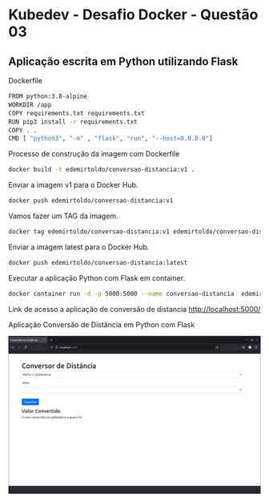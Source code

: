 # Kubedev - Desafio Docker - Questão 03

## Aplicação escrita em Python utilizando Flask

Dockerfile
```bash
FROM python:3.8-alpine
WORKDIR /app
COPY requirements.txt requirements.txt
RUN pip3 install -r requirements.txt
COPY . .
CMD [ "python3", "-m" , "flask", "run", "--host=0.0.0.0"]
```

Processo de construção da imagem com Dockerfile

```bash
docker build -t edemirtoldo/conversao-distancia:v1 .
```

Enviar a imagem v1 para o Docker Hub.

```bash
docker push edemirtoldo/conversao-distancia:v1
```

Vamos fazer um TAG da imagem.

```bash
docker tag edemirtoldo/conversao-distancia:v1 edemirtoldo/conversao-distancia:latest
```

Enviar a imagem latest para o Docker Hub.

```bash
docker push edemirtoldo/conversao-distancia:latest
```

Executar a aplicação Python com Flask em container.

```bash
docker container run -d -p 5000:5000 --name conversao-distancia  edemirtoldo/conversao-distancia:v1
```

Link de acesso a aplicação de conversão de distancia <http://localhost:5000/>

Aplicação Conversão de Distância em Python com Flask

![nodejs](https://github.com/edemirtoldo/conversao-distancia/blob/main/img/conversor-distancia.png)